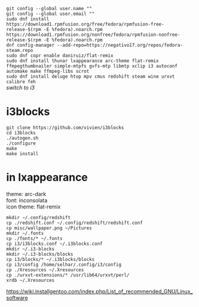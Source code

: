 
`git config --global user.name ""`  
`git config --global user.email ""`  
`sudo dnf install https://download1.rpmfusion.org/free/fedora/rpmfusion-free-release-$(rpm -E %fedora).noarch.rpm https://download1.rpmfusion.org/nonfree/fedora/rpmfusion-nonfree-release-$(rpm -E %fedora).noarch.rpm`  
`dnf config-manager --add-repo=https://negativo17.org/repos/fedora-steam.repo`  
`sudo dnf copr enable daniruiz/flat-remix`  
`sudo dnf install thunar lxappearance arc-theme flat-remix ffmpegthumbnailer simple-mtpfs gvfs-mtp libmtp xclip i3 autoconf automake make ffmpeg-libs scrot`  
`sudo dnf install deluge htop mpv cmus redshift steam wine urxvt calibre feh`  
*switch to i3*  
  

# i3blocks
`git clone https://github.com/vivien/i3blocks`  
`cd i3blocks`  
`./autogen.sh`  
`./configure`  
`make`  
`make install`  

# in lxappearance  
theme: arc-dark  
font: inconsolata  
icon theme: flat-remix  

`mkdir ~/.config/redshift`  
`cp ./redshift.conf ~/.config/redshift/redshift.conf`  
`cp misc/wallpaper.png ~/Pictures`  
`mkdir ~/.fonts`  
`cp ./fonts/* ~/.fonts`  
`cp i3/i3blocks.conf ~/.i3blocks.conf`  
`mkdir ~/.i3-blocks`  
`mkdir ~/.i3-blocks/blocks`  
`cp i3/blocks/* ~/.i3blocks/blocks`  
`cp i3/config /home/selhar/.config/i3/config`  
`cp ./Xresources ~/.Xresources`  
`cp ./urxvt-extensions/* /usr/lib64/urxvt/perl/`  
`xrdb ~/.Xresources`  
  
https://wiki.installgentoo.com/index.php/List_of_recommended_GNU/Linux_software  
